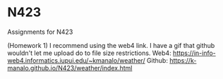 # N423
Assignments for N423

(Homework 1)
I recommend using the web4 link. I have a gif that github wouldn't let me upload do to file size restrictions.
Web4: https://in-info-web4.informatics.iupui.edu/~kmanalo/weather/
Github: https://k-manalo.github.io/N423/weather/index.html
